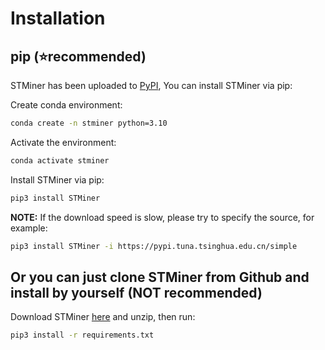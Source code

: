 # Installation

## pip (⭐recommended)
STMiner has been uploaded to [PyPI](https://pypi.org/project/STMiner), You can install STMiner via pip:

Create conda environment:
```bash
conda create -n stminer python=3.10
```

Activate the environment:
```bash
conda activate stminer
```

Install STMiner via pip:
```bash
pip3 install STMiner
```
**NOTE:** If the download speed is slow, please try to specify the source, for example:
```bash
pip3 install STMiner -i https://pypi.tuna.tsinghua.edu.cn/simple
```

## Or you can just clone STMiner from Github and install by yourself (NOT recommended)
Download STMiner [here](https://github.com/xjtu-omics/STMiner.git) and unzip, then run:

```bash
pip3 install -r requirements.txt
```
